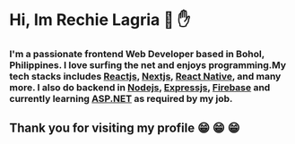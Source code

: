 
# Hi, Im  Rechie Lagria 🤖 ✋

### I'm a passionate frontend Web Developer based in Bohol, Philippines. I love surfing the net and enjoys programming.My tech stacks includes [Reactjs](http://reactjs.org),  [Nextjs](http://https://nextjs.org), [React Native](https://reactnative.dev/), and many more. I also do backend in [Nodejs](https://nodejs.com), [Expressjs](https://expressjs.com/), [Firebase](https://firebase.google.com/) and currently learning  [ASP.NET](https://docs.microsoft.com/en-us/aspnet/core/?view=aspnetcore-5.0) as required by my job.

## Thank you for visiting my profile 😁 😁 😁

